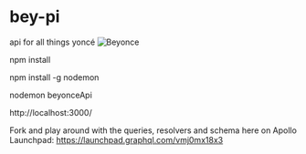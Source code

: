 # bey-pi
api for all things yoncé
![Beyonce](http://kb4images.com/images/imagenes-de-beyonce/38113163-imagenes-de-beyonce.jpg)


npm install

npm install -g nodemon

nodemon beyonceApi

http://localhost:3000/






Fork and play around with the queries, resolvers and schema here on Apollo Launchpad:  https://launchpad.graphql.com/vmj0mx18x3

